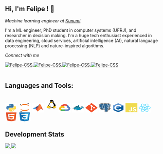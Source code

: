 ## Hi, I'm Felipe ! :wave:

*Machine learning engineer at [Kunumi](https://www.kunumi.com/)*


I'm a ML engineer, PhD student in computer systems (UFRJ), and researcher in decision making. I'm a huge tech enthusiast experienced in data engineering, cloud services, artificial intelligence (AI), natural language processing (NLP) and nature-inspired algorithms.

*Connect with me*
<br>

<div style="display: inline_block">
 
<a href="https://www.linkedin.com/in/felipe-ramos-oliveira/"> 
<img align="center" alt="Felipe-CSS" height="30" width="40" src="https://edent.github.io/SuperTinyIcons/images/svg/linkedin.svg">
</a>

<a href="https://stackoverflow.com/users/10391938/felipe-oliveira"> 
 <img align="center" alt="Felipe-CSS" height="30" width="40" src="https://edent.github.io/SuperTinyIcons/images/svg/stackoverflow.svg">
</a>
 
 <a href="https://twitter.com/fp_oliv"> 
 <img align="center" alt="Felipe-CSS" height="30" width="40" src="https://edent.github.io/SuperTinyIcons/images/svg/twitter.svg">
</a>
 
 <a href="https://www.instagram.com/fp.oliv/"> 
 <img align="center" alt="Felipe-CSS" height="30" width="40" src="https://edent.github.io/SuperTinyIcons/images/svg/instagram.svg">
</a>

</div>

<br>

## Languages and Tools: 
  
  <div style="display: inline_block"><br>
  <img align="center" alt="Felipe-Python" height="30" width="40" src="https://raw.githubusercontent.com/devicons/devicon/master/icons/python/python-original.svg">
  <img align="center" alt="Felipe-Jupyter" height="30" width="40" src="https://raw.githubusercontent.com/devicons/devicon/master/icons/jupyter/jupyter-original.svg">
  <img align="center" alt="Felipe-Matlab" height="30" width="40" src="https://raw.githubusercontent.com/devicons/devicon/master/icons/matlab/matlab-original.svg">
  <img ₢ alt="Felipe-Linux" height="30" width="40" src="https://raw.githubusercontent.com/devicons/devicon/master/icons/linux/linux-original.svg">    
  <img align="center" alt="Felipe-GCP" height="30" width="40" src="https://raw.githubusercontent.com/devicons/devicon/master/icons/googlecloud/googlecloud-original.svg">
  <img align="center" alt="Felipe-Docker" height="30" width="40" src="https://raw.githubusercontent.com/devicons/devicon/master/icons/docker/docker-original.svg">
  <img align="center" alt="Felipe-Git" height="30" width="40" src="https://raw.githubusercontent.com/devicons/devicon/master/icons/git/git-original.svg">
  <img align="center" alt="Felipe-SQL" height="30" width="40" src="https://raw.githubusercontent.com/devicons/devicon/master/icons/postgresql/postgresql-original.svg">
  <img align="center" alt="Felipe-C" height="30" width="40" src="https://raw.githubusercontent.com/devicons/devicon/master/icons/c/c-original.svg">
  <img align="center" alt="Felipe-Js" height="30" width="40" src="https://raw.githubusercontent.com/devicons/devicon/master/icons/javascript/javascript-plain.svg">
  <img align="center" alt="Felipe-React" height="30" width="40" src="https://raw.githubusercontent.com/devicons/devicon/master/icons/react/react-original.svg">
  <img align="center" alt="Felipe-HTML" height="30" width="40" src="https://raw.githubusercontent.com/devicons/devicon/master/icons/html5/html5-original.svg">
  <img align="center" alt="Felipe-CSS" height="30" width="40" src="https://raw.githubusercontent.com/devicons/devicon/master/icons/css3/css3-original.svg">  
</div>

## Development Stats

 <div style="display: inline_block"<br>
  <a href="https://github.com/FelipeRamosOliveira">
  <img height="180em"  src="https://github-readme-stats.vercel.app/api?username=FelipeRamosOliveira&show_icons=true&theme=graywhiteinclude_all_commits=true&count_private=true"/>
     
  <img height="180em"  src="https://github-readme-stats.vercel.app/api/top-langs/?username=FelipeRamosOliveira&layout=compact&langs_count=8&theme=graywhite"/>
</div>

<br>



